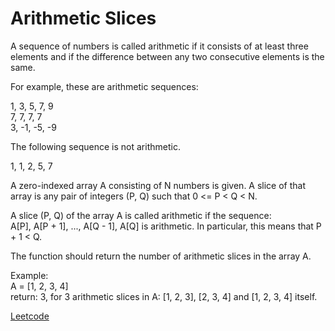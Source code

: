 # Arithmetic Slices

A sequence of numbers is called arithmetic if it consists of at least three elements and if the difference between any two consecutive elements is the same.  

For example, these are arithmetic sequences:  

1, 3, 5, 7, 9  
7, 7, 7, 7  
3, -1, -5, -9  

The following sequence is not arithmetic.  

1, 1, 2, 5, 7  
  
A zero-indexed array A consisting of N numbers is given. A slice of that array is any pair of integers (P, Q) such that 0 <= P < Q < N.  

A slice (P, Q) of the array A is called arithmetic if the sequence:  
A[P], A[P + 1], ..., A[Q - 1], A[Q] is arithmetic. In particular, this means that P + 1 < Q.  

The function should return the number of arithmetic slices in the array A.  

Example:  
A = [1, 2, 3, 4]  
return: 3, for 3 arithmetic slices in A: [1, 2, 3], [2, 3, 4] and [1, 2, 3, 4] itself.  

[Leetcode](https://leetcode.com/problems/arithmetic-slices/)